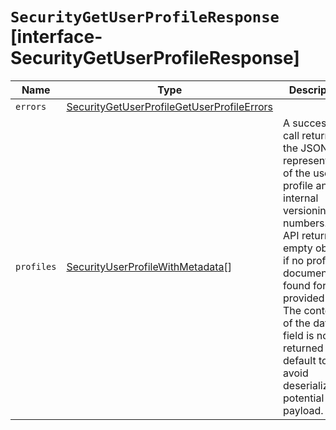 # `SecurityGetUserProfileResponse` [interface-SecurityGetUserProfileResponse]

| Name | Type | Description |
| - | - | - |
| `errors` | [SecurityGetUserProfileGetUserProfileErrors](./SecurityGetUserProfileGetUserProfileErrors.md) | &nbsp; |
| `profiles` | [SecurityUserProfileWithMetadata](./SecurityUserProfileWithMetadata.md)[] | A successful call returns the JSON representation of the user profile and its internal versioning numbers. The API returns an empty object if no profile document is found for the provided `uid`. The content of the data field is not returned by default to avoid deserializing a potential large payload. |
